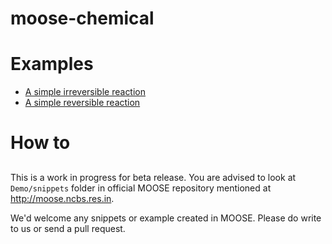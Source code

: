 # moose-chemical

# Examples

- [A simple irreversible reaction](./notebook/simple_reaction_irreversible.ipynb)
- [A simple reversible reaction](./notebook/simple_reaction_reversible.ipynb)

# How to

## 

This is a work in progress for beta release. You are advised to look at
`Demo/snippets` folder in official MOOSE repository mentioned at
http://moose.ncbs.res.in.

We'd welcome any snippets or example created in MOOSE. Please do write to us or
send a pull request.

